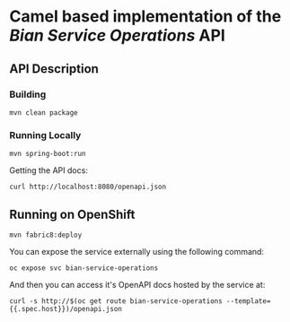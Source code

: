 # Camel based implementation of the _Bian Service Operations_ API

## API Description ##


### Building

    mvn clean package

### Running Locally

    mvn spring-boot:run

Getting the API docs:

    curl http://localhost:8080/openapi.json

## Running on OpenShift

    mvn fabric8:deploy

You can expose the service externally using the following command:

    oc expose svc bian-service-operations

And then you can access it's OpenAPI docs hosted by the service at:

    curl -s http://$(oc get route bian-service-operations --template={{.spec.host}})/openapi.json
